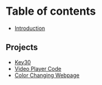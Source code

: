 # Table of contents

* [Introduction](README.md)

## Projects

* [Key30](projects/key30.md)
* [Video Player Code](projects/video-player-code.md)
* [Color Changing Webpage](projects/color-changing-webpage.md)
